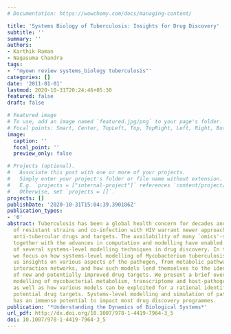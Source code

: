 ```yaml
---
# Documentation: https://wowchemy.com/docs/managing-content/

title: 'Systems Biology of Tuberculosis: Insights for Drug Discovery'
subtitle: ''
summary: ''
authors:
- Karthik Raman
- Nagasuma Chandra
tags:
- '"myown review systems_biology tuberculosis"'
categories: []
date: '2011-01-01'
lastmod: 2020-10-31T20:24:46+05:30
featured: false
draft: false

# Featured image
# To use, add an image named `featured.jpg/png` to your page's folder.
# Focal points: Smart, Center, TopLeft, Top, TopRight, Left, Right, BottomLeft, Bottom, BottomRight.
image:
  caption: ''
  focal_point: ''
  preview_only: false

# Projects (optional).
#   Associate this post with one or more of your projects.
#   Simply enter your project's folder or file name without extension.
#   E.g. `projects = ["internal-project"]` references `content/project/deep-learning/index.md`.
#   Otherwise, set `projects = []`.
projects: []
publishDate: '2020-10-31T15:04:39.390186Z'
publication_types:
- '6'
abstract: Tuberculosis has been a global health concern for decades and the emergence
  of resistant strains and co-infection with HIV warrant newer approaches to identify
  anti-tubercular drugs and targets. The availability of many `omics'-scale datasets,
  together with the advances in computation and modelling have enabled the application
  of several systems-level modelling techniques in drug discovery. In this chapter,
  we focus on how systems-level modelling of Mycobacterium tuberculosis can provide
  us insights on various aspects of the pathogen, from metabolic pathways to protein--protein
  interaction networks, and how such models lend themselves to the identification
  of new and potentially improved drug targets. We present a brief overview of the
  modelling of mycobacterial metabolism, transcriptome and host-pathogen interactions,
  as well as how various models can be exploited for a rational identification of
  potential drug targets. Systems-level modelling and simulation of pathogenic organisms
  has an immense potential to impact most drug discovery programmes.
publication: '*Understanding the Dynamics of Biological Systems*'
url_pdf: http://dx.doi.org/10.1007/978-1-4419-7964-3_5
doi: 10.1007/978-1-4419-7964-3_5
---
```

